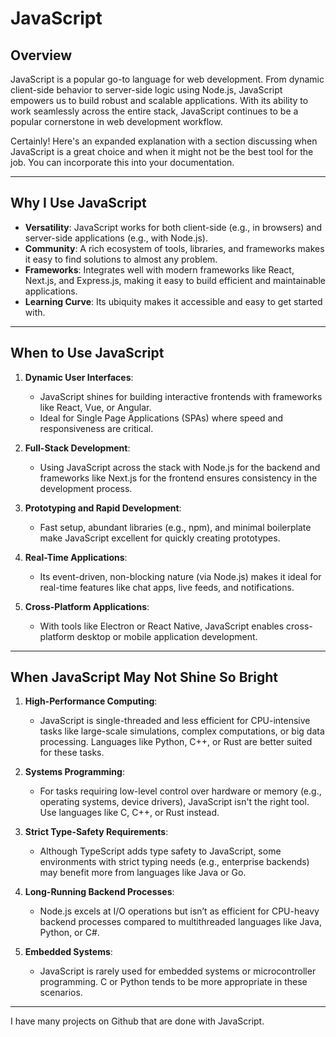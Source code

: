 # JavaScript

## Overview
JavaScript is a popular go-to language for web development. From dynamic client-side behavior to server-side logic using Node.js, JavaScript empowers us to build robust and scalable applications. With its ability to work seamlessly across the entire stack, JavaScript continues to be a popular cornerstone in web development workflow.

Certainly! Here's an expanded explanation with a section discussing when JavaScript is a great choice and when it might not be the best tool for the job. You can incorporate this into your documentation.

---

## Why I Use JavaScript
- **Versatility**: JavaScript works for both client-side (e.g., in browsers) and server-side applications (e.g., with Node.js).
- **Community**: A rich ecosystem of tools, libraries, and frameworks makes it easy to find solutions to almost any problem.
- **Frameworks**: Integrates well with modern frameworks like React, Next.js, and Express.js, making it easy to build efficient and maintainable applications.
- **Learning Curve**: Its ubiquity makes it accessible and easy to get started with.

---

## When to Use JavaScript

1. **Dynamic User Interfaces**:
   - JavaScript shines for building interactive frontends with frameworks like React, Vue, or Angular.
   - Ideal for Single Page Applications (SPAs) where speed and responsiveness are critical.

2. **Full-Stack Development**:
   - Using JavaScript across the stack with Node.js for the backend and frameworks like Next.js for the frontend ensures consistency in the development process.

3. **Prototyping and Rapid Development**:
   - Fast setup, abundant libraries (e.g., npm), and minimal boilerplate make JavaScript excellent for quickly creating prototypes.

4. **Real-Time Applications**:
   - Its event-driven, non-blocking nature (via Node.js) makes it ideal for real-time features like chat apps, live feeds, and notifications.

5. **Cross-Platform Applications**:
   - With tools like Electron or React Native, JavaScript enables cross-platform desktop or mobile application development.

---

## When JavaScript May Not Shine So Bright

1. **High-Performance Computing**:
   - JavaScript is single-threaded and less efficient for CPU-intensive tasks like large-scale simulations, complex computations, or big data processing. Languages like Python, C++, or Rust are better suited for these tasks.

2. **Systems Programming**:
   - For tasks requiring low-level control over hardware or memory (e.g., operating systems, device drivers), JavaScript isn't the right tool. Use languages like C, C++, or Rust instead.

3. **Strict Type-Safety Requirements**:
   - Although TypeScript adds type safety to JavaScript, some environments with strict typing needs (e.g., enterprise backends) may benefit more from languages like Java or Go.

4. **Long-Running Backend Processes**:
   - Node.js excels at I/O operations but isn’t as efficient for CPU-heavy backend processes compared to multithreaded languages like Java, Python, or C#.

5. **Embedded Systems**:
   - JavaScript is rarely used for embedded systems or microcontroller programming. C or Python tends to be more appropriate in these scenarios.

---

I have many projects on Github that are done with JavaScript.